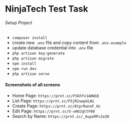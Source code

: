 # NinjaTech Test Task

###### Setup Project ######

- `composer install`
- create new `.env` file and copy content from `.env.example`
- update database credential into `.env` file
- `php artisan key:generate`
- `php artisan migrate`
- `npm install`
- `npm run dev`
- `php artisan serve`

####  Screenshots of all screens  ####
- Home Page: `https://prnt.sc/F5khfv1A0W1E`
- List Page: `https://prnt.sc/F5jR2uwpGLWi`
- Create Page: `https://prnt.sc/8tprRannF_Hc`
- Edit Page: `https://prnt.sc/G-vHOJqttF00`
- Search by Name: `https://prnt.sc/_AupoRPvJo38`
